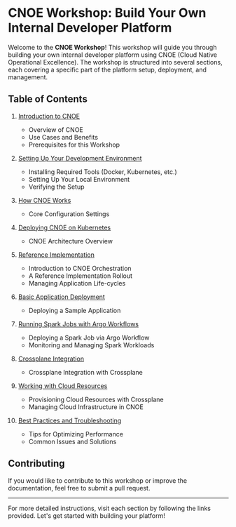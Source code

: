 # CNOE Workshop: Build Your Own Internal Developer Platform

Welcome to the **CNOE Workshop**! This workshop will guide you through building your own internal developer platform using CNOE (Cloud Native Operational Excellence). The workshop is structured into several sections, each covering a specific part of the platform setup, deployment, and management.

## Table of Contents

1. [Introduction to CNOE](./docs/01-introduction.md)
    - Overview of CNOE
    - Use Cases and Benefits
    - Prerequisites for this Workshop

2. [Setting Up Your Development Environment](./docs/02-setup-environment.md)
    - Installing Required Tools (Docker, Kubernetes, etc.)
    - Setting Up Your Local Environment
    - Verifying the Setup

3. [How CNOE Works](./docs/03-how-cnoe-works.md)
    - Core Configuration Settings

4. [Deploying CNOE on Kubernetes](./docs/04-deploy-cnoe.md)
    - CNOE Architecture Overview

5. [Reference Implementation](./docs/05-reference-implementation.md)
    - Introduction to CNOE Orchestration
    - A Reference Implementation Rollout
    - Managing Application Life-cycles

6. [Basic Application Deployment](./docs/06-basic-deployment-with-backstage.md)
    - Deploying a Sample Application

7. [Running Spark Jobs with Argo Workflows](./docs/07-ci-example-with-argo-workflow.md)
    - Deploying a Spark Job via Argo Workflow
    - Monitoring and Managing Spark Workloads

8. [Crossplane Integration](./docs/08-crossplane-integration.md)
    - Crossplane Integration with Crossplane

9. [Working with Cloud Resources](./docs/09-application-with-cloud-resources-crossplane.md)
    - Provisioning Cloud Resources with Crossplane
    - Managing Cloud Infrastructure in CNOE
   
10. [Best Practices and Troubleshooting](./docs/10-best-practices.md)
    - Tips for Optimizing Performance
    - Common Issues and Solutions

## Contributing
If you would like to contribute to this workshop or improve the documentation, feel free to submit a pull request.

---

For more detailed instructions, visit each section by following the links provided. Let's get started with building your platform!
